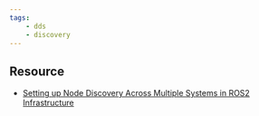 ```yaml
---
tags:
    - dds
    - discovery
---
```



## Resource
- [Setting up Node Discovery Across Multiple Systems in ROS2 Infrastructure](https://medium.com/@arshad.mehmood/setting-up-node-discovery-across-multiple-systems-in-ros2-infrastructure-a1a5c25f052f)